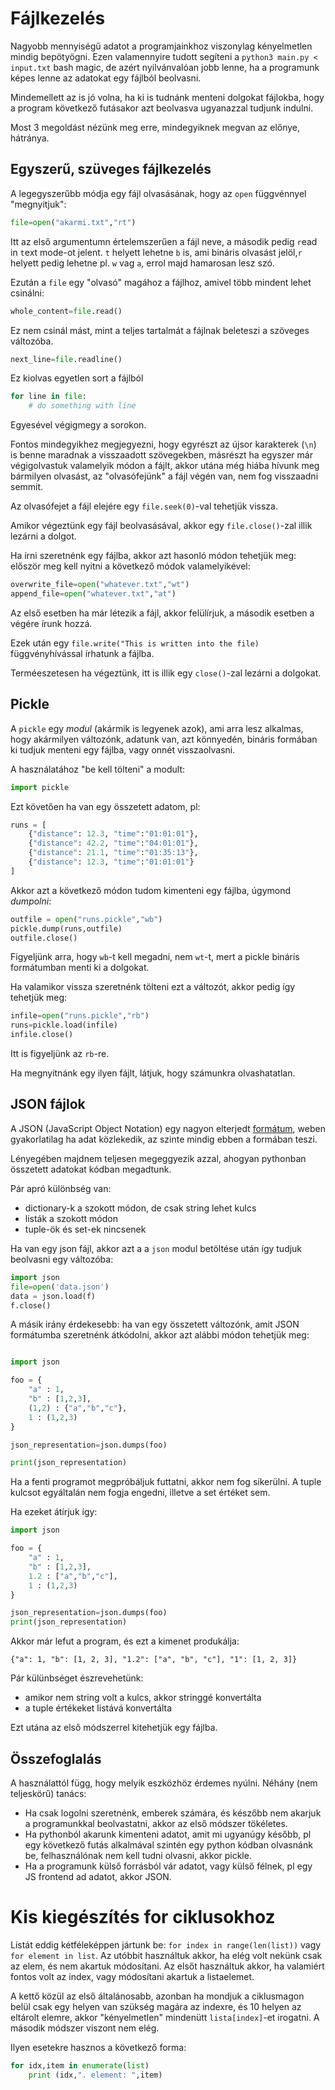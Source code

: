 # Fájlkezelés

Nagyobb mennyiségű adatot a programjainkhoz viszonylag kényelmetlen mindig bepötyögni. Ezen valamennyire tudott segíteni a `python3 main.py < input.txt` bash magic, de azért nyilvánvalóan jobb lenne, ha a programunk képes lenne az adatokat egy fájlból beolvasni. 

Mindemellett az is jó volna, ha ki is tudnánk menteni dolgokat fájlokba, hogy a program következő futásakor azt beolvasva ugyanazzal tudjunk indulni.

Most 3 megoldást nézünk meg erre, mindegyiknek megvan az előnye, hátránya.

## Egyszerű, szüveges fájlkezelés

A legegyszerűbb módja egy fájl olvasásának, hogy az `open` függvénnyel "megnyitjuk":

```python
file=open("akarmi.txt","rt")
```

Itt az első argumentumn értelemszerűen a fájl neve, a második pedig `r`ead in `t`ext mode-ot jelent. 
`t` helyett lehetne `b` is, ami bináris olvasást jelöl,`r` helyett pedig lehetne pl. `w` vag `a`, errol majd hamarosan lesz szó.

Ezután a `file` egy "olvasó" magához a fájlhoz, amivel több mindent lehet csinálni:

```python
whole_content=file.read()
```

Ez nem csinál mást, mint a teljes tartalmát a fájlnak beleteszi a szöveges változóba.

```python
next_line=file.readline()
```
Ez kiolvas egyetlen sort a fájlból


```python
for line in file:
    # do something with line
```
Egyesével végigmegy a sorokon.

Fontos mindegyikhez megjegyezni, hogy egyrészt az újsor karakterek (`\n`) is benne maradnak a visszaadott szövegekben, másrészt ha egyszer már végigolvastuk valamelyik módon a fájlt, akkor utána még hiába hívunk meg bármilyen olvasást, az "olvasófejünk" a fájl végén van, nem fog visszaadni semmit.

Az olvasófejet a fájl elejére egy `file.seek(0)`-val tehetjük vissza.


Amikor végeztünk egy fájl beolvasásával, akkor egy `file.close()`-zal illik lezárni a dolgot.

Ha írni szeretnénk egy fájlba, akkor azt hasonló módon tehetjük meg: először meg kell nyitni a következő módok valamelyikével:

```python
overwrite_file=open("whatever.txt","wt")
append_file=open("whatever.txt","at")
```

Az első esetben ha már létezik a fájl, akkor felülírjuk, a második esetben a végére írunk hozzá. 

Ezek után egy `file.write("This is written into the file)` függvényhívással írhatunk a fájlba.

Terméeszetesen ha végeztünk, itt is illik egy `close()`-zal lezárni a dolgokat.

## Pickle

A `pickle` egy *modul* (akármik is legyenek azok), ami arra lesz alkalmas, hogy akármilyen változónk, adatunk van, azt könnyedén, bináris formában ki tudjuk menteni egy fájlba, vagy onnét visszaolvasni.

A használatához "be kell tölteni" a modult:

```python
import pickle
```

Ezt követően ha van egy összetett adatom, pl:

```python
runs = [
    {"distance": 12.3, "time":"01:01:01"},
    {"distance": 42.2, "time":"04:01:01"},
    {"distance": 21.1, "time":"01:35:13"},
    {"distance": 12.3, "time":"01:01:01"}
]
```
Akkor azt a következő módon tudom kimenteni egy fájlba, úgymond *dumpolni*:

```python
outfile = open("runs.pickle","wb")
pickle.dump(runs,outfile)
outfile.close()
```

Figyeljünk arra, hogy `wb`-t kell megadni, nem `wt`-t, mert a pickle bináris formátumban menti ki a dolgokat.

Ha valamikor vissza szeretnénk tölteni ezt a változót, akkor pedig így tehetjük meg:

```python
infile=open("runs.pickle","rb")
runs=pickle.load(infile)
infile.close()
```
Itt is figyeljünk az `rb`-re. 

Ha megnyitnánk egy ilyen fájlt, látjuk, hogy számunkra olvashatatlan.

## JSON fájlok

A JSON (JavaScript Object Notation) egy nagyon elterjedt [formátum](https://www.w3schools.com/js/js_json_intro.asp), weben gyakorlatilag ha adat közlekedik, az szinte mindig ebben a formában teszi. 

Lényegében majdnem teljesen megeggyezik azzal, ahogyan pythonban összetett adatokat kódban megadtunk.

Pár apró különbség van:
 - dictionary-k a szokott módon, de csak string lehet kulcs
 - listák a szokott módon
 - tuple-ök és set-ek nincsenek


Ha van egy json fájl, akkor azt a a `json` modul betöltése után így tudjuk beolvasni egy változóba:

```python
import json
file=open('data.json')
data = json.load(f)
f.close()
```

A másik irány érdekesebb: ha van egy összetett változónk, amit JSON formátumba szeretnénk átkódolni, akkor azt alábbi módon tehetjük meg:

```python

import json

foo = {
    "a" : 1,
    "b" : [1,2,3],
    (1,2) : {"a","b","c"},
    1 : (1,2,3)
}

json_representation=json.dumps(foo)

print(json_representation)
```

Ha a fenti programot megpróbáljuk futtatni, akkor nem fog sikerülni. A tuple kulcsot egyáltalán nem fogja engedni, illetve a set értéket sem. 

Ha ezeket átírjuk így:
```python
import json

foo = {
    "a" : 1,
    "b" : [1,2,3],
    1.2 : ["a","b","c"],
    1 : (1,2,3)
}

json_representation=json.dumps(foo)
print(json_representation)
```

Akkor már lefut a program, és ezt a kimenet produkálja:

```
{"a": 1, "b": [1, 2, 3], "1.2": ["a", "b", "c"], "1": [1, 2, 3]}
```

Pár külünbséget észrevehetünk:
 - amikor nem string volt a kulcs, akkor stringgé konvertálta
 - a tuple értékeket listává konvertálta


Ezt utána az első módszerrel kitehetjük egy fájlba.


## Összefoglalás

A használattól függ, hogy melyik eszközhöz érdemes nyúlni. Néhány (nem teljeskörű) tanács:
 - Ha csak logolni szeretnénk, emberek számára, és készőbb nem akarjuk a programunkkal beolvastatni, akkor az első módszer tökéletes.
 - Ha pythonból akarunk kimenteni adatot, amit mi ugyanúgy később, pl egy következő futás alkalmával szintén egy python kódban olvasnánk be, felhasználónak nem kell tudni olvasni, akkor pickle.
 - Ha a programunk külső forrásból vár adatot, vagy külső félnek, pl egy JS frontend ad adatot, akkor JSON.




# Kis kiegészítés for ciklusokhoz

Listát eddig kétféleképpen jártunk be: `for index in range(len(list))` vagy `for element in list`.
Az utóbbit használtuk akkor, ha elég volt nekünk csak az elem, és nem akartuk módosítani. Az elsőt használtuk akkor, ha valamiért fontos volt az index, vagy módosítani akartuk a listaelemet.

A kettő közül az első általánosabb, azonban ha mondjuk a ciklusmagon belül csak egy helyen van szükség magára az indexre, és 10 helyen az eltárolt elemre, akkor "kényelmetlen" mindenütt `lista[index]`-et irogatni. A második módszer viszont nem elég.

Ilyen esetekre hasznos a következő forma:

```python
for idx,item in enumerate(list)
    print (idx,". element: ",item)

```
